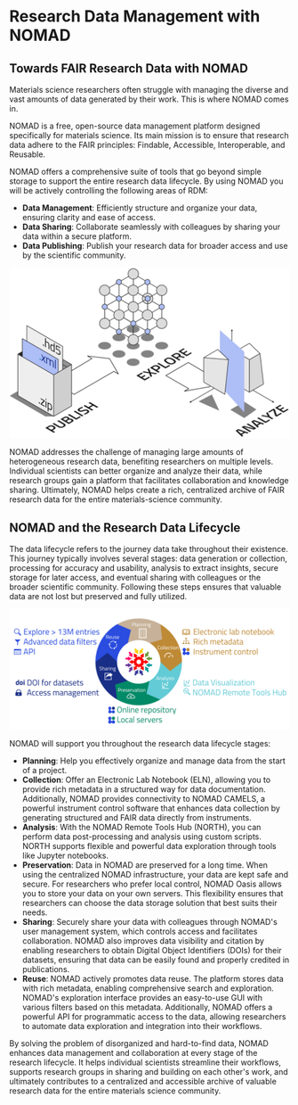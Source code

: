 # Research Data Management with NOMAD

## **Towards FAIR Research Data with NOMAD**

Materials science researchers often struggle with managing the diverse and vast amounts of data generated by their work. This is where NOMAD comes in.

NOMAD is a free, open-source data management platform designed specifically for materials science. Its main mission is to ensure that research data adhere to the FAIR principles: Findable, Accessible, Interoperable, and Reusable.

NOMAD offers a comprehensive suite of tools that go beyond simple storage to support the entire research data lifecycle. By using NOMAD you will be actively controlling the following areas of RDM:

- **Data Management**: Efficiently structure and organize your data, ensuring clarity and ease of access.
- **Data Sharing**: Collaborate seamlessly with colleagues by sharing your data within a secure platform.
- **Data Publishing**: Publish your research data for broader access and use by the scientific community.

![NOMAD Overview Diagram](images/nomad_overview.png)

NOMAD addresses the challenge of managing large amounts of heterogeneous research data, benefiting researchers on multiple levels. Individual scientists can better organize and analyze their data, while research groups gain a platform that facilitates collaboration and knowledge sharing. Ultimately, NOMAD helps create a rich, centralized archive of FAIR research data for the entire materials-science community.

## **NOMAD and the Research Data Lifecycle**

The data lifecycle refers to the journey data take throughout their existence. This journey typically involves several stages: data generation or collection, processing for accuracy and usability, analysis to extract insights, secure storage for later access, and eventual sharing with colleagues or the broader scientific community. Following these steps ensures that valuable data are not lost but preserved and fully utilized.

![RDM with NOMAD](images/RDM_with_NOMAD2.png)

NOMAD will support you throughout the research data lifecycle stages:

- **Planning**: Help you effectively organize and manage data from the start of a project.
- **Collection**: Offer an Electronic Lab Notebook (ELN), allowing you to provide rich metadata in a structured way for data documentation. Additionally, NOMAD provides connectivity to NOMAD CAMELS, a powerful instrument control software that enhances data collection by generating structured and FAIR data directly from instruments.
- **Analysis**: With the NOMAD Remote Tools Hub (NORTH), you can perform data post-processing and analysis using custom scripts. NORTH supports flexible and powerful data exploration through tools like Jupyter notebooks.
- **Preservation**: Data in NOMAD are preserved for a long time. When using the centralized NOMAD infrastructure, your data are kept safe and secure. For researchers who prefer local control, NOMAD Oasis allows you to store your data on your own servers. This flexibility ensures that researchers can choose the data storage solution that best suits their needs.
- **Sharing**: Securely share your data with colleagues through NOMAD's user management system, which controls access and facilitates collaboration. NOMAD also improves data visibility and citation by enabling researchers to obtain Digital Object Identifiers (DOIs) for their datasets, ensuring that data can be easily found and properly credited in publications.
- **Reuse**: NOMAD actively promotes data reuse. The platform stores data with rich metadata, enabling comprehensive search and exploration. NOMAD's exploration interface provides an easy-to-use GUI with various filters based on this metadata. Additionally, NOMAD offers a powerful API for programmatic access to the data, allowing researchers to automate data exploration and integration into their workflows.

By solving the problem of disorganized and hard-to-find data, NOMAD enhances data management and collaboration at every stage of the research lifecycle. It helps individual scientists streamline their workflows, supports research groups in sharing and building on each other's work, and ultimately contributes to a centralized and accessible archive of valuable research data for the entire materials science community.
